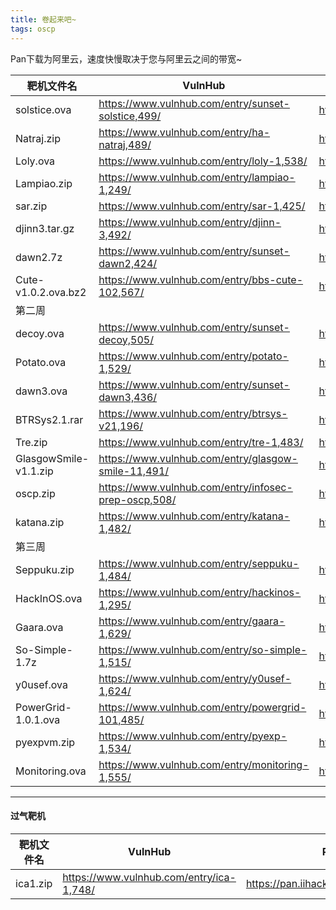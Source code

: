 ```yaml
---
title: 卷起来吧~
tags: oscp
---
```



Pan下载为阿里云，速度快慢取决于您与阿里云之间的带宽~

| 靶机文件名          | VulnHub                                            | Pan                                |
| ------------------- | -------------------------------------------------- | ---------------------------------- |
| solstice.ova        | <https://www.vulnhub.com/entry/sunset-solstice,499/> | <https://pan.iihack.com/Vulnhub/499> |
| Natraj.zip          | <https://www.vulnhub.com/entry/ha-natraj,489/>       | <https://pan.iihack.com/Vulnhub/489> |
| Loly.ova            | <https://www.vulnhub.com/entry/loly-1,538/>          | <https://pan.iihack.com/Vulnhub/538> |
| Lampiao.zip         | <https://www.vulnhub.com/entry/lampiao-1,249/>       | <https://pan.iihack.com/Vulnhub/249> |
| sar.zip            | <https://www.vulnhub.com/entry/sar-1,425/>           | <https://pan.iihack.com/Vulnhub/425> |
| djinn3.tar.gz       | <https://www.vulnhub.com/entry/djinn-3,492/>         | <https://pan.iihack.com/Vulnhub/492> |
| dawn2.7z            | <https://www.vulnhub.com/entry/sunset-dawn2,424/>    | <https://pan.iihack.com/Vulnhub/424> |
| Cute-v1.0.2.ova.bz2 | <https://www.vulnhub.com/entry/bbs-cute-102,567/>    | <https://pan.iihack.com/Vulnhub/567> |
| 第二周 |  |  |
| decoy.ova | <https://www.vulnhub.com/entry/sunset-decoy,505/> | <https://pan.iihack.com/Vulnhub/505> |
| Potato.ova | <https://www.vulnhub.com/entry/potato-1,529/> | <https://pan.iihack.com/Vulnhub/529> |
| dawn3.ova | <https://www.vulnhub.com/entry/sunset-dawn3,436/> | <https://pan.iihack.com/Vulnhub/436> |
| BTRSys2.1.rar | <https://www.vulnhub.com/entry/btrsys-v21,196/> | <https://pan.iihack.com/Vulnhub/196> |
| Tre.zip | <https://www.vulnhub.com/entry/tre-1,483/> | <https://pan.iihack.com/Vulnhub/483> |
| GlasgowSmile-v1.1.zip | <https://www.vulnhub.com/entry/glasgow-smile-11,491/> | <https://pan.iihack.com/Vulnhub/491> |
| oscp.zip | <https://www.vulnhub.com/entry/infosec-prep-oscp,508/> | <https://pan.iihack.com/Vulnhub/508> |
| katana.zip | <https://www.vulnhub.com/entry/katana-1,482/> | <https://pan.iihack.com/Vulnhub/482> |
| 第三周 |  |  |
| Seppuku.zip | <https://www.vulnhub.com/entry/seppuku-1,484/> | <https://pan.iihack.com/Vulnhub/484> |
| HackInOS.ova | <https://www.vulnhub.com/entry/hackinos-1,295/> | <https://pan.iihack.com/Vulnhub/295> |
| Gaara.ova | <https://www.vulnhub.com/entry/gaara-1,629/> | <https://pan.iihack.com/Vulnhub/629> |
| So-Simple-1.7z | <https://www.vulnhub.com/entry/so-simple-1,515/> | <https://pan.iihack.com/Vulnhub/515> |
| y0usef.ova | <https://www.vulnhub.com/entry/y0usef-1,624/> | <https://pan.iihack.com/Vulnhub/624> |
| PowerGrid-1.0.1.ova | <https://www.vulnhub.com/entry/powergrid-101,485/> | <https://pan.iihack.com/Vulnhub/485> |
| pyexpvm.zip | <https://www.vulnhub.com/entry/pyexp-1,534/> | <https://pan.iihack.com/Vulnhub/534> |
| Monitoring.ova | <https://www.vulnhub.com/entry/monitoring-1,555/> | <https://pan.iihack.com/Vulnhub/555> |

----------------

#### 过气靶机

| 靶机文件名          | VulnHub                                            | Pan                                |
| ------------------- | -------------------------------------------------- | ---------------------------------- |
| ica1.zip            | <https://www.vulnhub.com/entry/ica-1,748/>           | <https://pan.iihack.com/Vulnhub/748> |
